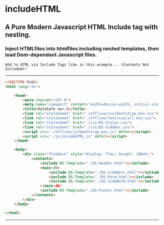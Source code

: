 # includeHTML
## A Pure Modern Javascript HTML Include tag with nesting.

   ### Inject HTMLfiles into htmlfiles including nested templates, then load Dom-dependant Javascript files.

    Add to HTML via Include Tags like in this example... (Contents Not Included)!
---------------------------------------------------------------------------------------------------------

```html
<!DOCTYPE html>
<html lang="en">

	<head>
		<meta charset="UTF-8">
		<meta name="viewport" content="width=device-width, initial-scale=1.0">
		<title>DataSafe ver.5</title>
		<link rel="stylesheet" href="./offline/css/bootstrap.min.css">
		<link rel="stylesheet" href="./offline/font/css/all.min.css">
		<link rel="stylesheet" href="./css/DS-Styles.css">
		<link rel="stylesheet" href="./css/DS-SideBar.css">
		<script src="./offline/js/bootstrap.min.js" defer></script>
		<script src="./js/incudeHTML.js" defer></script>
	</head>

	<body>
		<div class="flexBack" style="display: flex; height: 100vh;">
			<contents>
				<include DS-Template="./DS-Header.html"></include>
				<main-db>
					<include DS-Template="./DS-SideBarL.html"></include>
					<include DS-Template="./DS-Form.html"></include>
					<include DS-Template="./DS-SideBarR.html"></include>
				</main-db>	
				<include DS-Template="./DS-Footer.html"></include>
			</contents>	
		</div>
	</body>

</html>  
```

---------------------------------------------------------------------------------------------------------
